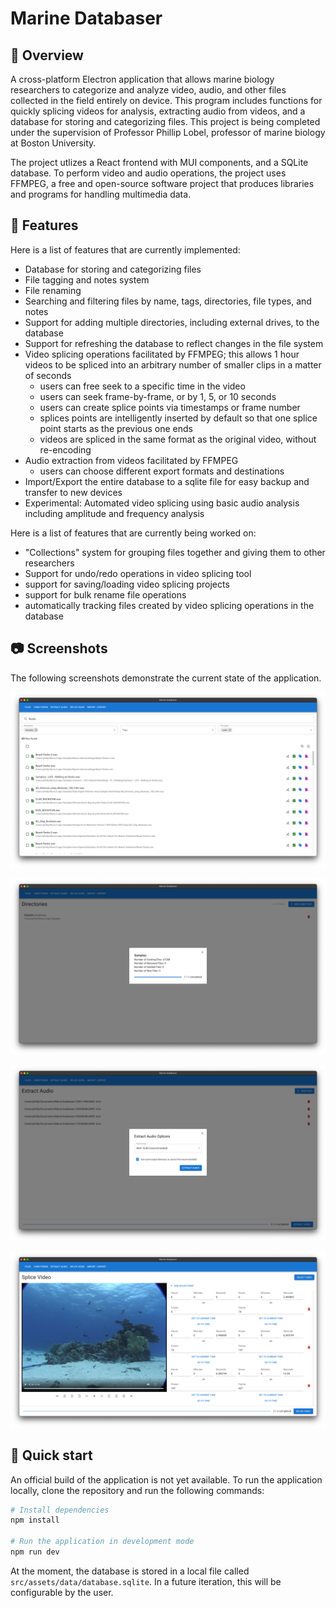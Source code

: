 # Marine Databaser

## 👀 Overview

A cross-platform Electron application that allows marine biology researchers to categorize and analyze
video, audio, and other files collected in the field entirely on device. This program includes
functions for quickly splicing videos for analysis, extracting audio from videos, and a database for
storing and categorizing files. This project is being completed under the supervision of Professor
Phillip Lobel, professor of marine biology at Boston University.

The project utlizes a React frontend with MUI components, and a SQLite database. To perform video
and audio operations, the project uses FFMPEG, a free and open-source software project that produces
libraries and programs for handling multimedia data.

## 📝 Features

Here is a list of features that are currently implemented:
- Database for storing and categorizing files
- File tagging and notes system
- File renaming
- Searching and filtering files by name, tags, directories, file types, and notes
- Support for adding multiple directories, including external drives, to the database
- Support for refreshing the database to reflect changes in the file system
- Video splicing operations facilitated by FFMPEG; this allows 1 hour videos to be spliced
  into an arbitrary number of smaller clips in a matter of seconds
  - users can free seek to a specific time in the video
  - users can seek frame-by-frame, or by 1, 5, or 10 seconds
  - users can create splice points via timestamps or frame number
  - splices points are intelligently inserted by default so that one splice point starts as the
    previous one ends
  - videos are spliced in the same format as the original video, without re-encoding
- Audio extraction from videos facilitated by FFMPEG
  - users can choose different export formats and destinations
- Import/Export the entire database to a sqlite file for easy backup and transfer to new devices
- Experimental: Automated video splicing using basic audio analysis including amplitude and frequency
  analysis

Here is a list of features that are currently being worked on:
- "Collections" system for grouping files together and giving them to other researchers
- Support for undo/redo operations in video splicing tool
- support for saving/loading video splicing projects
- support for bulk rename file operations
- automatically tracking files created by video splicing operations in the database


## 📷 Screenshots

The following screenshots demonstrate the current state of the application.

![Files](/public/files.png)

![Directories](/public/directories.png)

![Extract Audio](/public/extract-audio.png)

![Splice Video](/public/splice-video.png)


## 🛫 Quick start

An official build of the application is not yet available. To run the application
locally, clone the repository and run the following commands:

```bash
# Install dependencies
npm install

# Run the application in development mode
npm run dev
```

At the moment, the database is stored in a local file called `src/assets/data/database.sqlite`.
In a future iteration, this will be configurable by the user.